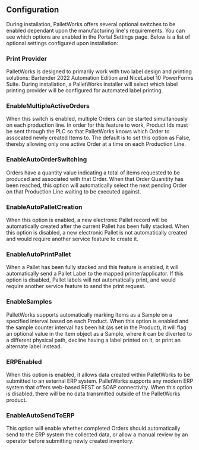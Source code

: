 ## Configuration

During installation, PalletWorks offers several optional switches to be enabled dependant upon the manufacturing line's requirements. You can see which options are enabled in the Portal Settings page. Below is a list of optional settings configured upon installation:

### Print Provider

PalletWorks is designed to primarily work with two label design and printing solutions: Bartender 2022 Automation Edition and NiceLabel 10 PowerForms Suite. During installation, a PalletWorks installer will select which label printing provider will be configured for automated label printing.

### EnableMultipleActiveOrders

When this switch is enabled, multiple Orders can be started simultanously on each production line. In order for this feature to work, Product Ids must be sent through the PLC so that PalletWorks knows which Order to assocated newly created Items to. The default is to set this option as False, thereby allowing only one active Order at a time on each Production Line.

### EnableAutoOrderSwitching

Orders have a quantity value indicating a total of items requested to be produced and associated with that Order. When that Order Quanitity has been reached, this option will automatically select the next pending Order on that Production Line waiting to be executed against.

### EnableAutoPalletCreation

When this option is enabled, a new electronic Pallet record will be automatically created after the current Pallet has been fully stacked. When this option is disabled, a new electronic Pallet is not automatically created and would require another service feature to create it.

### EnableAutoPrintPallet

When a Pallet has been fully stacked and this feature is enabled, it will automatically send a Pallet Label to the mapped printer/applicator. If this option is disabled, Pallet labels will not automatically print, and would require another service feature to send the print request.

### EnableSamples

PalletWorks supports automatically marking Items as a Sample on a specified interval based on each Product. When this option is enabled and the sample counter interval has been hit (as set in the Product), it will flag an optional value in the Item object as a Sample, where it can be diverted to a different physical path, decline having a label printed on it, or print an alternate label instead.

### ERPEnabled

When this option is enabled, it allows data created within PalletWorks to be submitted to an external ERP system. PalletWorks supports any modern ERP system that offers web-based REST or SOAP connectivity. When this option is disabled, there will be no data transmitted outside of the PalletWorks product.

### EnableAutoSendToERP

This option will enable whether completed Orders should automatically send to the ERP system the collected data, or allow a manual review by an operator before submitting newly created inventory.